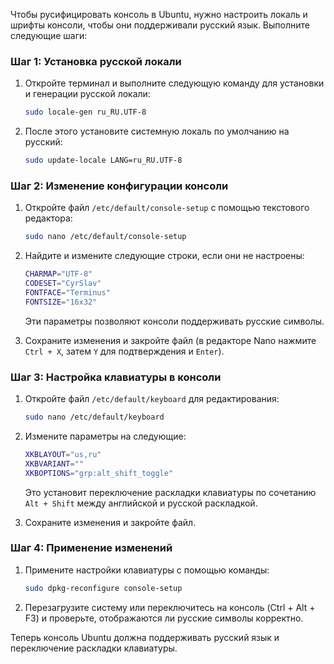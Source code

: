 Чтобы русифицировать консоль в Ubuntu, нужно настроить локаль и шрифты консоли, чтобы они поддерживали русский язык. Выполните следующие шаги:

### Шаг 1: Установка русской локали

1. Откройте терминал и выполните следующую команду для установки и генерации русской локали:

   ```bash
   sudo locale-gen ru_RU.UTF-8
   ```

2. После этого установите системную локаль по умолчанию на русский:

   ```bash
   sudo update-locale LANG=ru_RU.UTF-8
   ```

### Шаг 2: Изменение конфигурации консоли

1. Откройте файл `/etc/default/console-setup` с помощью текстового редактора:

   ```bash
   sudo nano /etc/default/console-setup
   ```

2. Найдите и измените следующие строки, если они не настроены:

   ```bash
   CHARMAP="UTF-8"
   CODESET="CyrSlav"
   FONTFACE="Terminus"
   FONTSIZE="16x32"
   ```

   Эти параметры позволяют консоли поддерживать русские символы.

3. Сохраните изменения и закройте файл (в редакторе Nano нажмите `Ctrl + X`, затем `Y` для подтверждения и `Enter`).

### Шаг 3: Настройка клавиатуры в консоли

1. Откройте файл `/etc/default/keyboard` для редактирования:

   ```bash
   sudo nano /etc/default/keyboard
   ```

2. Измените параметры на следующие:

   ```bash
   XKBLAYOUT="us,ru"
   XKBVARIANT=""
   XKBOPTIONS="grp:alt_shift_toggle"
   ```

   Это установит переключение раскладки клавиатуры по сочетанию `Alt + Shift` между английской и русской раскладкой.

3. Сохраните изменения и закройте файл.

### Шаг 4: Применение изменений

1. Примените настройки клавиатуры с помощью команды:

   ```bash
   sudo dpkg-reconfigure console-setup
   ```

2. Перезагрузите систему или переключитесь на консоль (Ctrl + Alt + F3) и проверьте, отображаются ли русские символы корректно.

Теперь консоль Ubuntu должна поддерживать русский язык и переключение раскладки клавиатуры.
